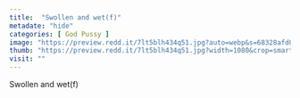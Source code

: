 ```yaml
---
title:  "Swollen and wet(f)"
metadate: "hide"
categories: [ God Pussy ]
image: "https://preview.redd.it/7lt5blh434q51.jpg?auto=webp&s=68328afd0a43180f04a97a6ea5c2b5e4d1b738b4"
thumb: "https://preview.redd.it/7lt5blh434q51.jpg?width=1080&crop=smart&auto=webp&s=1f549ca0d1e6339af1461fc7ad482e157b5605f9"
visit: ""
---
```

Swollen and wet(f)

